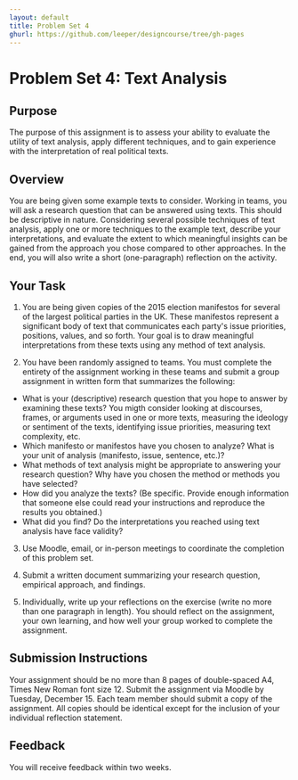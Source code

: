 ```yaml
---
layout: default
title: Problem Set 4
ghurl: https://github.com/leeper/designcourse/tree/gh-pages
---
```


# Problem Set 4: Text Analysis #

## Purpose ##

The purpose of this assignment is to assess your ability to evaluate the utility of text analysis, apply different techniques, and to gain experience with the interpretation of real political texts.

## Overview ##

You are being given some example texts to consider. Working in teams, you will ask a research question that can be answered using texts. This should be descriptive in nature. Considering several possible techniques of text analysis, apply one or more techniques to the example text, describe your interpretations, and evaluate the extent to which meaningful insights can be gained from the approach you chose compared to other approaches. In the end, you will also write a short (one-paragraph) reflection on the activity.

## Your Task ##

 1. You are being given copies of the 2015 election manifestos for several of the largest political parties in the UK. These manifestos represent a significant body of text that communicates each party's issue priorities, positions, values, and so forth. Your goal is to draw meaningful interpretations from these texts using any method of text analysis.
 
 2. You have been randomly assigned to teams. You must complete the entirety of the assignment working in these teams and submit a group assignment in written form that summarizes the following:
 
   - What is your (descriptive) research question that you hope to answer by examining these texts? You migth consider looking at discourses, frames, or arguments used in one or more texts, measuring the ideology or sentiment of the texts, identifying issue priorities, measuring text complexity, etc.
   - Which manifesto or manifestos have you chosen to analyze? What is your unit of analysis (manifesto, issue, sentence, etc.)?
   - What methods of text analysis might be appropriate to answering your research question? Why have you chosen the method or methods you have selected?
   - How did you analyze the texts? (Be specific. Provide enough information that someone else could read your instructions and reproduce the results you obtained.)
   - What did you find? Do the interpretations you reached using text analysis have face validity?
   
 3. Use Moodle, email, or in-person meetings to coordinate the completion of this problem set. 
 
 4. Submit a written document summarizing your research question, empirical approach, and findings.
 
 5. Individually, write up your reflections on the exercise (write no more than one paragraph in length). You should reflect on the assignment, your own learning, and how well your group worked to complete the assignment.


## Submission Instructions ##

Your assignment should be no more than 8 pages of double-spaced A4, Times New Roman font size 12. Submit the assignment via Moodle by Tuesday, December 15. Each team member should submit a copy of the assignment. All copies should be identical except for the inclusion of your individual reflection statement.

## Feedback ##

You will receive feedback within two weeks.

